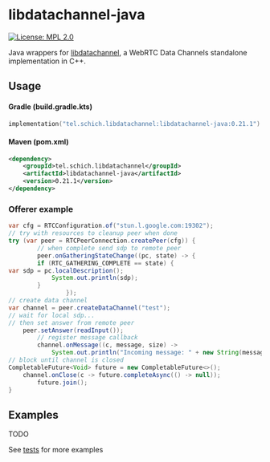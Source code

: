 # libdatachannel-java
[![License: MPL 2.0](https://img.shields.io/badge/License-MPL_2.0-blue.svg)](https://www.mozilla.org/en-US/MPL/2.0/)

Java wrappers for [libdatachannel](https://github.com/paullouisageneau/libdatachannel), a WebRTC Data Channels standalone implementation in C++.

## Usage

#### Gradle (build.gradle.kts)
```kotlin
implementation("tel.schich.libdatachannel:libdatachannel-java:0.21.1")
```

#### Maven (pom.xml)
```xml
<dependency>
    <groupId>tel.schich.libdatachannel</groupId>
    <artifactId>libdatachannel-java</artifactId>
    <version>0.21.1</version>
</dependency>
```

### Offerer example

```java
var cfg = RTCConfiguration.of("stun.l.google.com:19302");
// try with resources to cleanup peer when done
try (var peer = RTCPeerConnection.createPeer(cfg)) {
        // when complete send sdp to remote peer
        peer.onGatheringStateChange((pc, state) -> {
        if (RTC_GATHERING_COMPLETE == state) {
var sdp = pc.localDescription();
            System.out.println(sdp);
        }
                });
// create data channel
var channel = peer.createDataChannel("test");
// wait for local sdp...
// then set answer from remote peer
    peer.setAnswer(readInput());
        // register message callback
        channel.onMessage((c, message, size) -> 
            System.out.println("Incoming message: " + new String(message)));
// block until channel is closed
CompletableFuture<Void> future = new CompletableFuture<>();
    channel.onClose(c -> future.completeAsync(() -> null));
        future.join();
}
```

## Examples

TODO 

See [tests](#TODO) for more examples
